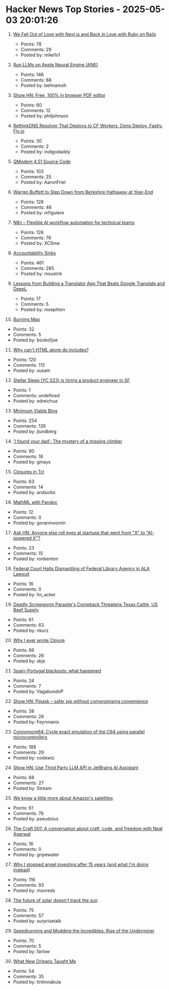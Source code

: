 # Hacker News Top Stories - 2025-05-03 20:01:26

1. [We Fell Out of Love with Next.js and Back in Love with Ruby on Rails](https://hardcover.app/blog/part-1-how-we-fell-out-of-love-with-next-js-and-back-in-love-with-ruby-on-rails-inertia-js)
   - Points: 78
   - Comments: 29
   - Posted by: mike1o1

2. [Run LLMs on Apple Neural Engine (ANE)](https://github.com/Anemll/Anemll)
   - Points: 146
   - Comments: 68
   - Posted by: behnamoh

3. [Show HN: Free, 100% in browser PDF editor](https://breezepdf.com)
   - Points: 60
   - Comments: 12
   - Posted by: philjohnson

4. [RethinkDNS Resolver That Deploys to CF Workers, Deno Deploy, Fastly, Fly.io](https://github.com/serverless-dns/serverless-dns)
   - Points: 30
   - Comments: 2
   - Posted by: indigodaddy

5. [QModem 4.51 Source Code](https://github.com/AaronFriel/qmodem-4.51)
   - Points: 103
   - Comments: 25
   - Posted by: AaronFriel

6. [Warren Buffett to Step Down from Berkshire Hathaway at Year-End](https://www.bloomberg.com/news/articles/2025-05-03/warren-buffett-to-step-down-from-berkshire-hathaway-at-year-end)
   - Points: 128
   - Comments: 46
   - Posted by: mfiguiere

7. [N8n – Flexible AI workflow automation for technical teams](https://n8n.io/)
   - Points: 126
   - Comments: 76
   - Posted by: XCSme

8. [Accountability Sinks](https://250bpm.substack.com/p/accountability-sinks)
   - Points: 461
   - Comments: 285
   - Posted by: msustrik

9. [Lessons from Building a Translator App That Beats Google Translate and DeepL](https://dingyu.me/blog/lessons-translator-app-beats-google-translate-deepl)
   - Points: 17
   - Comments: 5
   - Posted by: msephton

10. [Burning Mao](https://granta.com/burning-mao/)
   - Points: 32
   - Comments: 5
   - Posted by: bookofjoe

11. [Why can't HTML alone do includes?](https://frontendmasters.com/blog/seeking-an-answer-why-cant-html-alone-do-includes/)
   - Points: 120
   - Comments: 113
   - Posted by: susam

12. [Stellar Sleep (YC S23) is hiring a product engineer in SF](https://www.ycombinator.com/companies/stellar-sleep/jobs/Yb9IzAW-founding-product-engineer)
   - Points: 1
   - Comments: undefined
   - Posted by: edreichua

13. [Minimum Viable Blog](https://ostwilkens.se/blog/setting-up-blog)
   - Points: 254
   - Comments: 126
   - Posted by: jlundberg

14. ['I found your dad': The mystery of a missing climber](https://www.espn.com/olympics/story/_/id/44690603/bill-stampfl-missing-climber-peru-huascaran)
   - Points: 90
   - Comments: 18
   - Posted by: gmays

15. [Closures in Tcl](https://world-playground-deceit.net/blog/2024/10/tcl-closures.html)
   - Points: 63
   - Comments: 14
   - Posted by: andsoitis

16. [MathML with Pandoc](https://leancrew.com/all-this/2025/05/mathml-with-pandoc/)
   - Points: 12
   - Comments: 0
   - Posted by: goranmoomin

17. [Ask HN: Anyone else roll eyes at startups that went from "X" to "AI-powered X"?](undefined)
   - Points: 23
   - Comments: 15
   - Posted by: ronbenton

18. [Federal Court Halts Dismantling of Federal Library Agency in ALA Lawsuit](https://www.ala.org/news/2025/05/federal-court-halts-dismantling-federal-library-agency-ala-lawsuit)
   - Points: 16
   - Comments: 0
   - Posted by: hn_acker

19. [Deadly Screwworm Parasite's Comeback Threatens Texas Cattle, US Beef Supply](http://www.bloomberg.com/news/features/2025-05-02/deadly-screwworm-parasite-s-comeback-threatens-texas-cattle-us-beef-supply)
   - Points: 61
   - Comments: 63
   - Posted by: nkurz

20. [Why I ever wrote Clojure](https://thesoftwarephilosopher.com/blog/2025-05-03-why-i-ever-wrote-clojure.html)
   - Points: 66
   - Comments: 26
   - Posted by: sbjs

21. [Spain-Portugal blackouts: what happened](https://theconversation.com/spain-portugal-blackouts-what-actually-happened-and-what-can-iberia-and-europe-learn-from-it-255666)
   - Points: 24
   - Comments: 7
   - Posted by: VagabundoP

22. [Show HN: Pipask – safer pip without compromising convenience](https://github.com/feynmanix/pipask)
   - Points: 38
   - Comments: 28
   - Posted by: Feynmanix

23. [Connomore64: Cycle exact emulation of the C64 using parallel microcontrollers](https://github.com/c1570/Connomore64)
   - Points: 188
   - Comments: 29
   - Posted by: codewiz

24. [Show HN: Use Third Party LLM API in JetBrains AI Assistant](https://github.com/Stream29/ProxyAsLocalModel)
   - Points: 68
   - Comments: 27
   - Posted by: Stream

25. [We know a little more about Amazon's satellites](https://arstechnica.com/space/2025/05/we-finally-know-a-little-more-about-amazons-super-secret-satellites/)
   - Points: 61
   - Comments: 76
   - Posted by: pseudolus

26. [The Craft 001: A conversation about craft, code, and freedom with Neal Agarwal](https://www.workingtheorys.com/p/the-craft-neal-agarwal)
   - Points: 16
   - Comments: 0
   - Posted by: gripewater

27. [Why I stopped angel investing after 15 years (and what I'm doing instead)](https://halletecco.substack.com/p/why-i-stopped-angel-investing-after)
   - Points: 116
   - Comments: 93
   - Posted by: mooreds

28. [The future of solar doesn't track the sun](https://terraformindustries.wordpress.com/2025/04/29/the-future-of-solar-doesnt-track-the-sun/)
   - Points: 75
   - Comments: 57
   - Posted by: surprisetalk

29. [Speedrunning and Modding the Incredibles: Rise of the Underminer](https://farlow.dev/2025/05/02/rotu)
   - Points: 70
   - Comments: 5
   - Posted by: farlow

30. [What New Orleans Taught Me](https://commonedge.org/what-new-orleans-taught-me/)
   - Points: 54
   - Comments: 35
   - Posted by: tintinnabula

